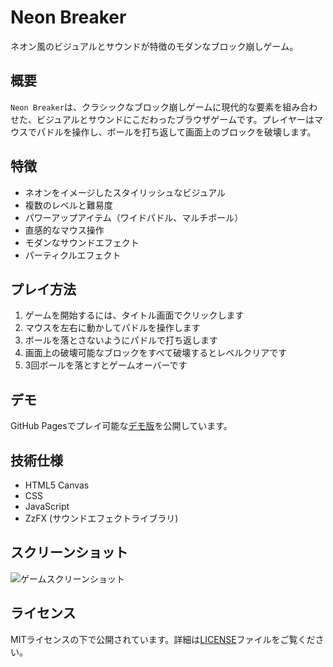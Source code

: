 # Neon Breaker

ネオン風のビジュアルとサウンドが特徴のモダンなブロック崩しゲーム。

## 概要

`Neon Breaker`は、クラシックなブロック崩しゲームに現代的な要素を組み合わせた、ビジュアルとサウンドにこだわったブラウザゲームです。プレイヤーはマウスでパドルを操作し、ボールを打ち返して画面上のブロックを破壊します。

## 特徴

- ネオンをイメージしたスタイリッシュなビジュアル
- 複数のレベルと難易度
- パワーアップアイテム（ワイドパドル、マルチボール）
- 直感的なマウス操作
- モダンなサウンドエフェクト
- パーティクルエフェクト

## プレイ方法

1. ゲームを開始するには、タイトル画面でクリックします
2. マウスを左右に動かしてパドルを操作します
3. ボールを落とさないようにパドルで打ち返します
4. 画面上の破壊可能なブロックをすべて破壊するとレベルクリアです
5. 3回ボールを落とすとゲームオーバーです

## デモ

GitHub Pagesでプレイ可能な[デモ版](https://github.io/ユーザー名/neon-breaker)を公開しています。

## 技術仕様

- HTML5 Canvas
- CSS
- JavaScript
- ZzFX (サウンドエフェクトライブラリ)

## スクリーンショット

![ゲームスクリーンショット](./screenshot.png)

## ライセンス

MITライセンスの下で公開されています。詳細は[LICENSE](LICENSE)ファイルをご覧ください。
